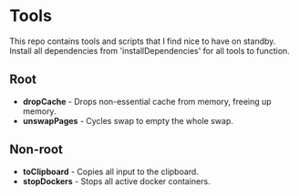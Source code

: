 # Tools
This repo contains tools and scripts that I find nice to have on standby. Install all dependencies from 'installDependencies' for all tools to function.

## Root
* **dropCache** - Drops non-essential cache from memory, freeing up memory.
* **unswapPages** - Cycles swap to empty the whole swap.

## Non-root
* **toClipboard** - Copies all input to the clipboard.
* **stopDockers** - Stops all active docker containers.

